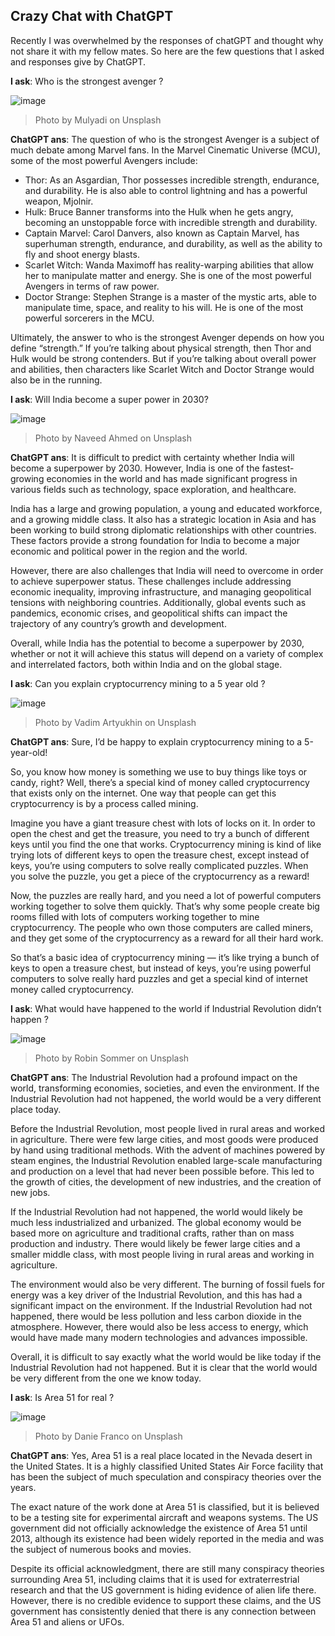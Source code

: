 ## Crazy Chat with ChatGPT
Recently I was overwhelmed by the responses of chatGPT and thought why not share it with my fellow mates. So here are the few questions that I asked and responses give by ChatGPT.

**I ask**: Who is the strongest avenger ?


![image](https://user-images.githubusercontent.com/7569031/227776657-379e09ee-b5f4-4a5f-85b5-2238722d1d87.png)
> Photo by Mulyadi on Unsplash

**ChatGPT ans**: The question of who is the strongest Avenger is a subject of much debate among Marvel fans. In the Marvel Cinematic Universe (MCU), some of the most powerful Avengers include:

* Thor: As an Asgardian, Thor possesses incredible strength, endurance, and durability. He is also able to control lightning and has a powerful weapon, Mjolnir.
* Hulk: Bruce Banner transforms into the Hulk when he gets angry, becoming an unstoppable force with incredible strength and durability.
* Captain Marvel: Carol Danvers, also known as Captain Marvel, has superhuman strength, endurance, and durability, as well as the ability to fly and shoot energy blasts.
* Scarlet Witch: Wanda Maximoff has reality-warping abilities that allow her to manipulate matter and energy. She is one of the most powerful Avengers in terms of raw power.
* Doctor Strange: Stephen Strange is a master of the mystic arts, able to manipulate time, space, and reality to his will. He is one of the most powerful sorcerers in the MCU.

Ultimately, the answer to who is the strongest Avenger depends on how you define “strength.” If you’re talking about physical strength, then Thor and Hulk would be strong contenders. But if you’re talking about overall power and abilities, then characters like Scarlet Witch and Doctor Strange would also be in the running.

**I ask**: Will India become a super power in 2030?

![image](https://user-images.githubusercontent.com/7569031/227776720-3788fac0-db4b-4072-bc7a-2603c34a3d0d.png)
> Photo by Naveed Ahmed on Unsplash

**ChatGPT ans**: It is difficult to predict with certainty whether India will become a superpower by 2030. However, India is one of the fastest-growing economies in the world and has made significant progress in various fields such as technology, space exploration, and healthcare.

India has a large and growing population, a young and educated workforce, and a growing middle class. It also has a strategic location in Asia and has been working to build strong diplomatic relationships with other countries. These factors provide a strong foundation for India to become a major economic and political power in the region and the world.

However, there are also challenges that India will need to overcome in order to achieve superpower status. These challenges include addressing economic inequality, improving infrastructure, and managing geopolitical tensions with neighboring countries. Additionally, global events such as pandemics, economic crises, and geopolitical shifts can impact the trajectory of any country’s growth and development.

Overall, while India has the potential to become a superpower by 2030, whether or not it will achieve this status will depend on a variety of complex and interrelated factors, both within India and on the global stage.

**I ask**: Can you explain cryptocurrency mining to a 5 year old ?

![image](https://user-images.githubusercontent.com/7569031/227776757-704bbff1-f514-469b-b7ac-73b2faacb326.png)
> Photo by Vadim Artyukhin on Unsplash

**ChatGPT ans**: Sure, I’d be happy to explain cryptocurrency mining to a 5-year-old!

So, you know how money is something we use to buy things like toys or candy, right? Well, there’s a special kind of money called cryptocurrency that exists only on the internet. One way that people can get this cryptocurrency is by a process called mining.

Imagine you have a giant treasure chest with lots of locks on it. In order to open the chest and get the treasure, you need to try a bunch of different keys until you find the one that works. Cryptocurrency mining is kind of like trying lots of different keys to open the treasure chest, except instead of keys, you’re using computers to solve really complicated puzzles. When you solve the puzzle, you get a piece of the cryptocurrency as a reward!

Now, the puzzles are really hard, and you need a lot of powerful computers working together to solve them quickly. That’s why some people create big rooms filled with lots of computers working together to mine cryptocurrency. The people who own those computers are called miners, and they get some of the cryptocurrency as a reward for all their hard work.

So that’s a basic idea of cryptocurrency mining — it’s like trying a bunch of keys to open a treasure chest, but instead of keys, you’re using powerful computers to solve really hard puzzles and get a special kind of internet money called cryptocurrency.

**I ask**: What would have happened to the world if Industrial Revolution didn’t happen ?

![image](https://user-images.githubusercontent.com/7569031/227776793-d3e0d76d-c520-40e2-bbea-b44b4fe9dd1e.png)
> Photo by Robin Sommer on Unsplash

**ChatGPT ans**: The Industrial Revolution had a profound impact on the world, transforming economies, societies, and even the environment. If the Industrial Revolution had not happened, the world would be a very different place today.

Before the Industrial Revolution, most people lived in rural areas and worked in agriculture. There were few large cities, and most goods were produced by hand using traditional methods. With the advent of machines powered by steam engines, the Industrial Revolution enabled large-scale manufacturing and production on a level that had never been possible before. This led to the growth of cities, the development of new industries, and the creation of new jobs.

If the Industrial Revolution had not happened, the world would likely be much less industrialized and urbanized. The global economy would be based more on agriculture and traditional crafts, rather than on mass production and industry. There would likely be fewer large cities and a smaller middle class, with most people living in rural areas and working in agriculture.

The environment would also be very different. The burning of fossil fuels for energy was a key driver of the Industrial Revolution, and this has had a significant impact on the environment. If the Industrial Revolution had not happened, there would be less pollution and less carbon dioxide in the atmosphere. However, there would also be less access to energy, which would have made many modern technologies and advances impossible.

Overall, it is difficult to say exactly what the world would be like today if the Industrial Revolution had not happened. But it is clear that the world would be very different from the one we know today.

**I ask**: Is Area 51 for real ?

![image](https://user-images.githubusercontent.com/7569031/227776784-870479d6-eb2d-4595-af90-6f16145bae7c.png)
> Photo by Danie Franco on Unsplash

**ChatGPT ans**: Yes, Area 51 is a real place located in the Nevada desert in the United States. It is a highly classified United States Air Force facility that has been the subject of much speculation and conspiracy theories over the years.

The exact nature of the work done at Area 51 is classified, but it is believed to be a testing site for experimental aircraft and weapons systems. The US government did not officially acknowledge the existence of Area 51 until 2013, although its existence had been widely reported in the media and was the subject of numerous books and movies.

Despite its official acknowledgment, there are still many conspiracy theories surrounding Area 51, including claims that it is used for extraterrestrial research and that the US government is hiding evidence of alien life there. However, there is no credible evidence to support these claims, and the US government has consistently denied that there is any connection between Area 51 and aliens or UFOs.

